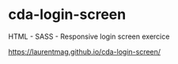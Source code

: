 # cda-login-screen

HTML - SASS - Responsive login screen exercice

https://laurentmag.github.io/cda-login-screen/
